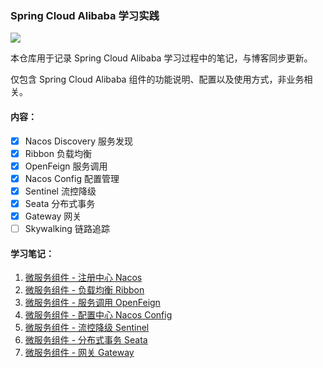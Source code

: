 ### Spring Cloud Alibaba 学习实践

<a href="https://caowei.xyz/"><img src="https://img.shields.io/badge/%E8%AE%BF%E9%97%AE-MuMu%E7%9A%84%E5%8D%9A%E5%AE%A2-brightgreen?style=flat-square&logo=appveyor&labelColor=rgb(33,63,105)&color=rgb(227,96,90)"></a>

本仓库用于记录 Spring Cloud Alibaba 学习过程中的笔记，与博客同步更新。

仅包含 Spring Cloud Alibaba 组件的功能说明、配置以及使用方式，非业务相关。

#### 内容：

- [x] Nacos Discovery 服务发现
- [x] Ribbon 负载均衡
- [x] OpenFeign 服务调用
- [x] Nacos Config 配置管理
- [x] Sentinel 流控降级
- [x] Seata 分布式事务
- [x] Gateway 网关
- [ ] Skywalking 链路追踪

#### 学习笔记：

1. [微服务组件 - 注册中心 Nacos](./doc/1.注册中心Nacos.md)
2. [微服务组件 - 负载均衡 Ribbon](./doc/2.负载均衡Ribbon.md)
3. [微服务组件 - 服务调用 OpenFeign](./doc/3.服务调用OpenFeign.md)
4. [微服务组件 - 配置中心 Nacos Config](./doc/4.配置中心Nacos-Config.md)
5. [微服务组件 - 流控降级 Sentinel](./doc/5.流控降级Sentinel.md)
6. [微服务组件 - 分布式事务 Seata](./doc/6.分布式事务Seata.md)
7. [微服务组件 - 网关 Gateway](./doc/7.网关Gateway.md)